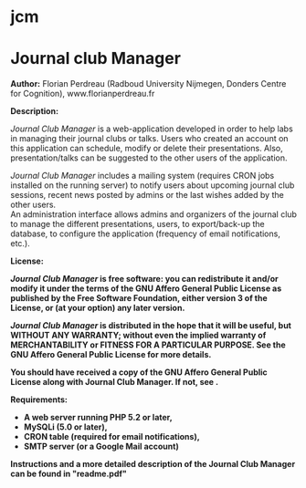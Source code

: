 # jcm
<h1>Journal club Manager</h1>
<b>Author:</b> 
Florian Perdreau (Radboud University Nijmegen, Donders Centre for Cognition), www.florianperdreau.fr

<b>Description:</b> 
<p><i>Journal Club Manager</i> is a web-application developed in order to help labs in managing their journal clubs or talks.
Users who created an account on this application can schedule, modify or delete their presentations.
Also, presentation/talks can be suggested to the other users of the application.</p>

<p><i>Journal Club Manager</i> includes a mailing system (requires CRON jobs installed on the running server) to notify users
about upcoming journal club sessions, recent news posted by admins or the last wishes added by the other users.<br>
An administration interface allows admins and organizers of the journal club to manage the different presentations, users,
to export/back-up the database, to configure the application (frequency of email notifications, etc.).</p>

<b>License:</p>
<p><i>Journal Club Manager</i> is free software: you can redistribute it and/or modify
it under the terms of the GNU Affero General Public License as published by
the Free Software Foundation, either version 3 of the License, or
(at your option) any later version.</p>
<p><i>Journal Club Manager</i> is distributed in the hope that it will be useful,
but WITHOUT ANY WARRANTY; without even the implied warranty of
MERCHANTABILITY or FITNESS FOR A PARTICULAR PURPOSE.  See the
GNU Affero General Public License for more details.</p>
<p>You should have received a copy of the GNU Affero General Public License
along with Journal Club Manager.  If not, see <http://www.gnu.org/licenses/>.</p>

<b>Requirements:</b> 
- A web server running PHP 5.2 or later, 
- MySQLi (5.0 or later), 
- CRON table (required for email notifications), 
- SMTP server (or a Google Mail account)

Instructions and a more detailed description of the Journal Club Manager can be found in "readme.pdf"

